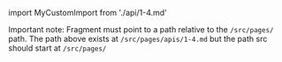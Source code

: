 import MyCustomImport from './api/1-4.md'

Important note: Fragment must point to a path relative to the `/src/pages/` path. The path above exists at `/src/pages/apis/1-4.md` but the path src should start at `/src/pages/`

<Fragment src="./api/1-4.md" />
